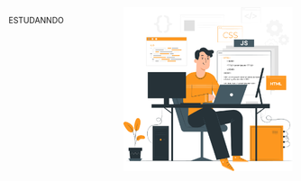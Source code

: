 <img src="/art.png" align="right" min-width="300px" max-width="550px" width="300px">

<p> ESTUDANNDO </p>
